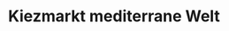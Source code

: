 ---
title: "Kiezmarkt mediterrane Welt"
url: /berlin/kiezmarkt-mediterrane-welt/
shop: Lebensmittel
---
